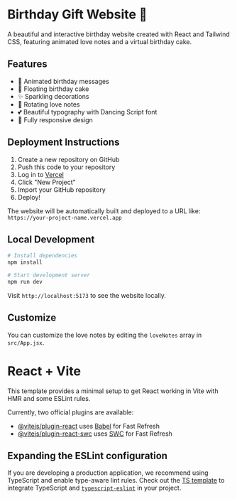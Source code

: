 # Birthday Gift Website 🎂

A beautiful and interactive birthday website created with React and Tailwind CSS, featuring animated love notes and a virtual birthday cake.

## Features

- 💝 Animated birthday messages
- 🎂 Floating birthday cake
- ✨ Sparkling decorations
- 💌 Rotating love notes
- 💕 Beautiful typography with Dancing Script font
- 📱 Fully responsive design

## Deployment Instructions

1. Create a new repository on GitHub
2. Push this code to your repository
3. Log in to [Vercel](https://vercel.com)
4. Click "New Project"
5. Import your GitHub repository
6. Deploy!

The website will be automatically built and deployed to a URL like: `https://your-project-name.vercel.app`

## Local Development

```bash
# Install dependencies
npm install

# Start development server
npm run dev
```

Visit `http://localhost:5173` to see the website locally.

## Customize

You can customize the love notes by editing the `loveNotes` array in `src/App.jsx`.

# React + Vite

This template provides a minimal setup to get React working in Vite with HMR and some ESLint rules.

Currently, two official plugins are available:

- [@vitejs/plugin-react](https://github.com/vitejs/vite-plugin-react/blob/main/packages/plugin-react/README.md) uses [Babel](https://babeljs.io/) for Fast Refresh
- [@vitejs/plugin-react-swc](https://github.com/vitejs/vite-plugin-react-swc) uses [SWC](https://swc.rs/) for Fast Refresh

## Expanding the ESLint configuration

If you are developing a production application, we recommend using TypeScript and enable type-aware lint rules. Check out the [TS template](https://github.com/vitejs/vite/tree/main/packages/create-vite/template-react-ts) to integrate TypeScript and [`typescript-eslint`](https://typescript-eslint.io) in your project.
